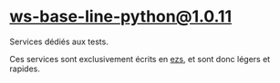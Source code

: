 # ws-base-line-python@1.0.11

Services dédiés aux tests.

Ces services sont exclusivement écrits en
[ezs](https://inist-cnrs.github.io/ezs/#/), et sont donc légers et rapides.
